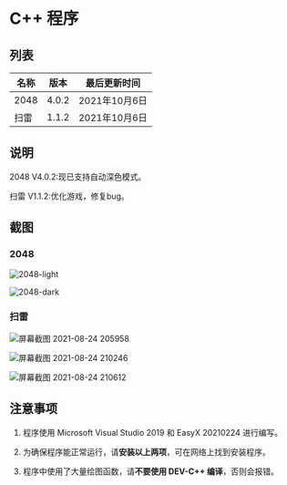 # C++ 程序

## 列表

| 名称 | 版本 | 最后更新时间  |
| ---- | ---- | ------------- |
| 2048 | 4.0.2  | 2021年10月6日 |
| 扫雷 | 1.1.2 | 2021年10月6日 |

## 说明

2048 V4.0.2:现已支持自动深色模式。

扫雷 V1.1.2:优化游戏，修复bug。

## 截图

### 2048

![2048-light](https://user-images.githubusercontent.com/88885257/129475598-909153a4-f50d-4588-8357-db19518ec54f.png)

![2048-dark](https://user-images.githubusercontent.com/88885257/129475602-4314a8b7-594f-4445-b518-91849e8c9a52.png)

### 扫雷

![屏幕截图 2021-08-24 205958](https://user-images.githubusercontent.com/88885257/130621625-fc0d2298-ffce-4fa5-b305-403e2b86f7f5.png)

![屏幕截图 2021-08-24 210246](https://user-images.githubusercontent.com/88885257/130621654-7b7a9a0a-e26e-4086-86cd-efcd2b2f5031.png)

![屏幕截图 2021-08-24 210612](https://user-images.githubusercontent.com/88885257/130621696-b9926986-2f42-42df-9899-f8ac98277ee6.png)

## 注意事项

1. 程序使用 Microsoft Visual Studio 2019 和 EasyX 20210224 进行编写。

2. 为确保程序能正常运行，请**安装以上两项**，可在网络上找到安装程序。

3. 程序中使用了大量绘图函数，请**不要使用 DEV-C++ 编译**，否则会报错。
